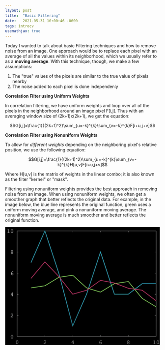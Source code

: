 ```yaml
---
layout: post
title:  "Basic Filtering"
date:   2021-05-31 10:00:46 -0600
tags: introcv
usemathjax: true
---
```


Today I wanted to talk about basic Filtering techniques and how to remove noise from an image. One approach would be to replace each pixel with an average of all the values within its neighborhood, which we usually refer to as a <strong>moving average</strong>. With this technique, though, we make a few assumptions:
1. The "true" values of the pixels are similar to the true value of pixels nearby
1. The noise added to each pixel is done independenly

<strong>Correlation Filter using Uniform Weights</strong>

In correlation filtering, we have uniform weights and loop over all of the pixels in the neighborhood around an image pixel F[i,j]. Thus with an averaging window size of (2k+1)x(2k+1), we get the equation:

<center>$$G[i,j]=\frac{1}{(2k+1)^2}\sum_{u=-k}^{k}\sum_{v=-k}^{k}F[i+u,j+v]$$</center>

<strong>Correlation Filter using Nonuniform Weights</strong>

To allow for <i>different weights</i> depending on the neighboring pixel's relative position, we use the following equation:

<center>$$G[i,j]=\frac{1}{(2k+1)^2}\sum_{u=-k}^{k}\sum_{v=-k}^{k}H[u,v]F[i+u,j+v]$$</center>

Where H[u,v] is the matrix of weights in the linear combo; it is also known as the filter "kernel" or "mask".

Filtering using nonuniform weights provides the best approach in removing noise from an image. When using nonuniform weights, we often get a smoother graph that better reflects the original data. For example, in the image below, the blue line represents the original function, green uses a uniform moving average, and pink a nonuniform moving average. The nonuniform moving average is much smoother and better reflects the original function.

![Moving Average Example](/assets/moving_avg.png) 